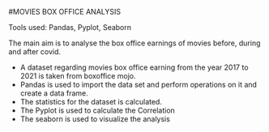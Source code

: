 #MOVIES BOX OFFICE ANALYSIS

Tools used: Pandas, Pyplot, Seaborn

The main aim is to analyse the box office earnings of movies before, during and after covid.

* A dataset regarding movies box office earning from the year 2017 to 2021 is taken from boxoffice mojo.
* Pandas is used to import the data set and perform operations on it and create a data frame.
* The statistics for the dataset is calculated.
* The Pyplot is used to calculate the Correlation
* The seaborn is used to visualize the analysis
